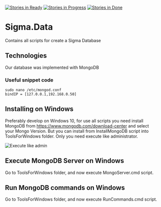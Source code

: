 [![Stories in Ready](https://badge.waffle.io/StratosAgein/Sigma.Data.png?label=ready&title=Ready)](https://waffle.io/StratosAgein/Sigma.Data) [![Stories in Progress](https://badge.waffle.io/StratosAgein/Sigma.Data.png?label=In%20Progress&title=In%20Progress)](https://waffle.io/StratosAgein/Sigma.Data) [![Stories in Done](https://badge.waffle.io/StratosAgein/Sigma.Data.png?label=Done&title=Done)](https://waffle.io/StratosAgein/Sigma.Data)
# Sigma.Data
Contains all scripts for create a Sigma Database

## Technologies
Our database was implemented with MongoDB

### Useful snippet code
    sudo nano /etc/mongod.conf
    bindIP = [127.0.0.1,192.168.0.50]

## Installing on Windows
Preferably develop on Windows 10, for use all scripts you need install MongoDB from https://www.mongodb.com/download-center and select your Mongo Version. But you can install from InstallMongoDB script into ToolsForWindows folder. Only you need execute like administrator.

![Execute like admin](http://i.imgur.com/CoEDYkL.png)

## Execute MongoDB Server on Windows
Go to ToolsForWindows folder, and now execute MongoServer.cmd script.

## Run MongoDB commands on Windows
Go to ToolsForWindows folder, and now execute RunCommands.cmd script.
